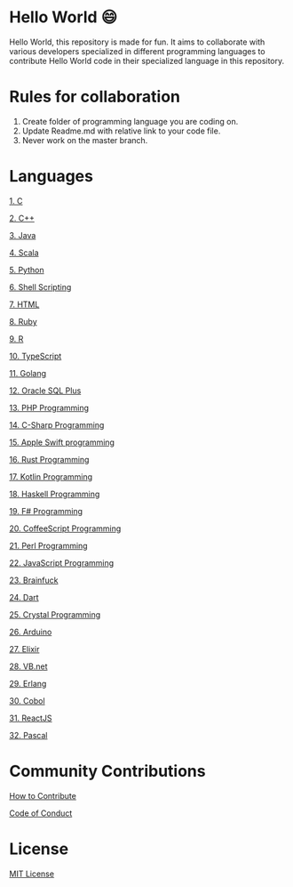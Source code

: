 # Hello World :smile:

Hello World, this repository is made for fun. It aims to collaborate with various developers specialized in different programming languages to contribute Hello World code in their specialized language in this repository.

# Rules for collaboration

1. Create folder of programming language you are coding on.
2. Update Readme.md with relative link to your code file.
3. Never work on the master branch.

# Languages

[1. C](C%20Programming)

[2. C++](Cpp%20Programming)

[3. Java](Java%20Programming)

[4. Scala](Scala)

[5. Python](Python%20Programming)

[6. Shell Scripting](Shell%20Scripting)

[7. HTML](HTML%20Programming)

[8. Ruby](Ruby%20Programming)

[9. R](R%20Programming)

[10. TypeScript](TypeScript)

[11. Golang](Golang%20Programming)

[12. Oracle SQL Plus](SQL%20Plus)

[13. PHP Programming](PHP%20Programming)

[14. C-Sharp Programming](C-Sharp/)

[15. Apple Swift programming](Swift/)

[16. Rust Programming](Rust)

[17. Kotlin Programming](Kotlin/)

[18. Haskell Programming](Haskell/)

[19. F# Programming](F-Sharp/)

[20. CoffeeScript Programming](CoffeeScript/)

[21. Perl Programming](Perl%20Programming)

[22. JavaScript Programming](JavaScript%20Programming)

[23. Brainfuck](Brainfuck/)

[24. Dart](Dart/)

[25. Crystal Programming](Crystal%20Programming)

[26. Arduino](Arduino/)

[27. Elixir](Elixir/)

[28. VB.net](VB.net/)

[29. Erlang](Erlang/)

[30. Cobol](Cobol/)

[31. ReactJS](ReactJS/)

[32. Pascal](Pascal/)

# Community Contributions

[How to Contribute](CONTRIBUTING.md)

[Code of Conduct](CODE_OF_CONDUCT.md)

# License

[MIT License](LICENSE)
